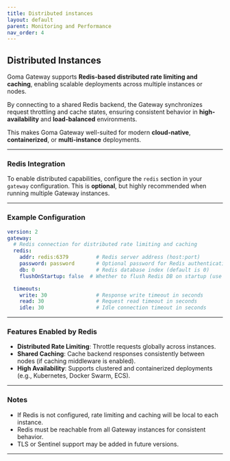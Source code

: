 ```yaml
---
title: Distributed instances
layout: default
parent: Monitoring and Performance
nav_order: 4
---
```




## Distributed Instances

Goma Gateway supports **Redis-based distributed rate limiting and caching**, enabling scalable deployments across multiple instances or nodes.

By connecting to a shared Redis backend, the Gateway synchronizes request throttling and cache states, ensuring consistent behavior in **high-availability** and **load-balanced** environments.

This makes Goma Gateway well-suited for modern **cloud-native**, **containerized**, or **multi-instance** deployments.

---

### Redis Integration

To enable distributed capabilities, configure the `redis` section in your `gateway` configuration. This is **optional**, but highly recommended when running multiple Gateway instances.

---

### Example Configuration

```yaml
version: 2
gateway:
  # Redis connection for distributed rate limiting and caching
  redis:
    addr: redis:6379         # Redis server address (host:port)
    password: password       # Optional password for Redis authentication
    db: 0                    # Redis database index (default is 0)
    flushOnStartup: false  # Whether to flush Redis DB on startup (use with caution, default: false)

  timeouts:
    write: 30                # Response write timeout in seconds
    read: 30                 # Request read timeout in seconds
    idle: 30                 # Idle connection timeout in seconds
```

---

### Features Enabled by Redis

* **Distributed Rate Limiting**: Throttle requests globally across instances.
* **Shared Caching**: Cache backend responses consistently between nodes (if caching middleware is enabled).
* **High Availability**: Supports clustered and containerized deployments (e.g., Kubernetes, Docker Swarm, ECS).

---

### Notes

* If Redis is not configured, rate limiting and caching will be local to each instance.
* Redis must be reachable from all Gateway instances for consistent behavior.
* TLS or Sentinel support may be added in future versions.

---

